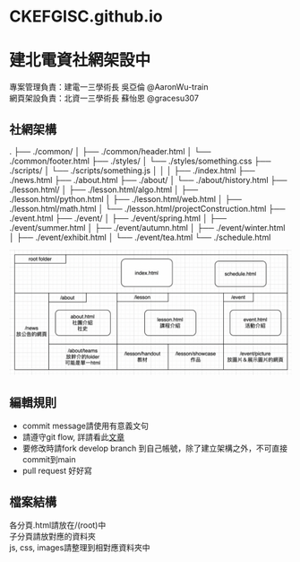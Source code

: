 # CKEFGISC.github.io
# 建北電資社網架設中
專案管理負責：建電一三學術長 吳亞倫 @AaronWu-train <br>
網頁架設負責：北資一三學術長 蘇怡恩 @gracesu307   <br>

## 社網架構
.
├── ./common/
│   ├── ./common/header.html
│   └── ./common/footer.html
├── ./styles/
│   └── ./styles/something.css
├── ./scripts/
│   └── ./scripts/something.js
│ 
│  <!-- html files -->
│ 
├── ./index.html
├── ./news.html
├── ./about.html
├── ./about/
│   └── ./about/history.html
├── ./lesson.html/
│   ├── ./lesson.html/algo.html
│   ├── ./lesson.html/python.html
│   ├── ./lesson.html/web.html
│   ├── ./lesson.html/math.html
│   └── ./lesson.html/projectConstruction.html
├── ./event.html
├── ./event/
│   ├── ./event/spring.html
│   ├── ./event/summer.html
│   ├── ./event/autumn.html
│   ├── ./event/winter.html
│   ├── ./event/exhibit.html
│   └── ./event/tea.html
└── ./schedule.html

![image](images/社網架構.png)
## 編輯規則
* commit message請使用有意義文句
* 請遵守git flow, 詳請看此[文章](https://ithelp.ithome.com.tw/articles/10227605)
* 要修改時請fork develop branch 到自己帳號，除了建立架構之外，不可直接commit到main
* pull request 好好寫

## 檔案結構
各分頁.html請放在/(root)中 <br>
子分頁請放對應的資料夾 <br>
js, css, images請整理到相對應資料夾中 <br>
